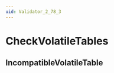 ```yaml
---
uid: Validator_2_78_3
---
```


# CheckVolatileTables

## IncompatibleVolatileTable

<!-- Description, Properties, ... sections are auto-generated. -->
<!-- REPLACE ME AUTO-GENERATION -->

<!-- Uncomment to add extra details -->
<!--### Details-->

<!-- Uncomment to add example code -->
<!--### Example code-->
